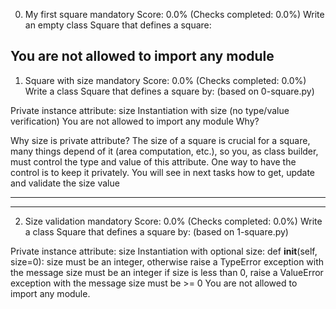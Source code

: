 0. My first square
mandatory
Score: 0.0% (Checks completed: 0.0%)
Write an empty class Square that defines a square:

You are not allowed to import any module
-------------------------------------------------------
1. Square with size
mandatory
Score: 0.0% (Checks completed: 0.0%)
Write a class Square that defines a square by: (based on 0-square.py)

Private instance attribute: size
Instantiation with size (no type/value verification)
You are not allowed to import any module
Why?

Why size is private attribute?
The size of a square is crucial for a square, many things depend of it (area computation, etc.), so you, as class builder, must control the type and value of this attribute. One way to have the control is to keep it privately. You will see in next tasks how to get, update and validate the size value

---------------------------------------------------
---------------------------------------------------

2. Size validation
mandatory
Score: 0.0% (Checks completed: 0.0%)
Write a class Square that defines a square by: (based on 1-square.py)

Private instance attribute: size
Instantiation with optional size: def __init__(self, size=0):
size must be an integer, otherwise raise a TypeError exception with the message size must be an integer
if size is less than 0, raise a ValueError exception with the message size must be >= 0
You are not allowed to import any module.
